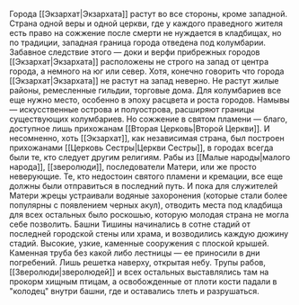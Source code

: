 Города [[Экзархат|Экзархата]] растут во все стороны, кроме западной. Страна одной веры и одной церкви, где у каждого праведного жителя есть право на сожжение после смерти не нуждается в кладбищах, но по традиции, западная граница города отведена под колумбарии.
Забавное следствие этого — доки и верфи прибрежных городов [[Экзархат|Экзархата]] расположены не строго на запад от центра города, а немного на юг или север.
Хотя, конечно говорить что города [[Экзархат|Экзархата]] не растут на запад неверно. Не растут жилые районы, ремесленные гильдии, торговые дома. Для колумбариев все еще нужно место, особенно в эпоху расцвета и роста городов. Намывы — искусственные острова и полуострова, расширяют границы существующих колумбариев. 
Но сожжение в святом пламени — благо, доступное лишь прихожанам [[Вторая Церковь|Второй Церкви]]. И несомненно, хоть [[Экзархат]], как независимая страна, был построен прихожанами [[Церковь Сестры|Церкви Сестры]], в городах всегда были те, кто следует другим религиям. Рабы из [[Малые народы|малого народа]], [[зверолюди]], последователи Матери, или же просто неверующие. Те, кто недостоин святого пламени и кремации, все еще должны были отправиться в последний путь. И пока для служителей Матери жрецы устраивали водяные захоронения (которые стали более популярны с появлением черных акул), отводить места под кладбища для всех остальных было роскошью, которую молодая страна не могла себе позволить.
Башни Тишины начинались в сотне стадий от последней городской стены или храма, и возводились каждую дюжину стадий. Высокие, узкие, каменные сооружения с плоской крышей. Каменная труба без какой либо лестницы — ее приносили в дни погребений. Лишь решетка наверху, открытая небу. Трупы рабов, [[Зверолюди|зверолюдей]] и всех остальных выставлялись там на прокорм хищным птицам, а освобожденные от плоти кости падали в "колодец" внутри башни, где и оставались тлеть и разрушаться.